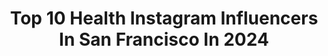---
title: Top 10 Health Instagram Influencers In San Francisco In 2024
description: >-
  Find top health Instagram influencers in San Francisco in 2024. Most popular hashtags: #health #sanfrancisco #fit.
platform: Instagram
hits: 74
text_top: Analyze the best Instagram influencers on inBeat.
text_bottom: Our platform holds 74 Instagram influencers like this in San Francisco, United States for you to pitch.
profiles:
  - username: "escobar415"
    fullname: >-
      ESCOBAR BOXING
    bio: >-
      Boxing coach!!!!! JAIRO ESCOBAR 🧩💙 San Francisco, Bay Area El Salvador Email: coachjairo@gmail.com YouTube: coach jairo
    location: "United States"
    followers: 80247
    engagement: 415
    commentsToLikes: 0.016797
    id: ck0ub8g4odz7c0i192z9en6rf
    verified: false
    hashtags: "#padwork, #boxingfanatik, #health, #sanfrancisco"
  - username: "shinju_auclair"
    fullname: >-
      Shinju Auclair
    bio: >-
      san francisco, ca
    location: "United States"
    followers: 40992
    engagement: 534
    commentsToLikes: 0.024071
    id: ckf5ua4j0k4xw0j232aqdthsl
    verified: false
    hashtags: "#mitts, #boxingfanatik, #dedication, #motivation"
  - username: "livewithsyd"
    fullname: >-
      sydney bricklin
    bio: >-
      realistic health & wellness 📍san francisco
    location: "United States"
    followers: 4247
    engagement: 670
    commentsToLikes: 0.308912
    id: ck6uax9r367gj0j716yuomv3w
    verified: false
    hashtags: "#workfromhome, #nofoodwaste, #datenight, #healthyhabit"
  - username: "jonprice11"
    fullname: >-
      𝐉𝐨𝐧𝐧𝐲 𝐏𝐫𝐢𝐜𝐞
    bio: >-
      👨🏼‍💼| 𝐄𝐧𝐠𝐢𝐧𝐞𝐞𝐫𝐢𝐧𝐠 𝐋𝐃𝐏 𝐛𝐲 𝐝𝐚𝐲 📚| 𝐂𝐨𝐫𝐧𝐞𝐥𝐥 𝐌𝐄𝐧𝐠 𝐬𝐭𝐮𝐝𝐞𝐧𝐭 𝐛𝐲 𝐧𝐢𝐠𝐡𝐭 🍷| 𝐓𝐡𝐞 𝐖𝐢𝐧𝐞 𝐆𝐮𝐲 - 𝐖𝐒𝐄𝐓 𝐥𝐯𝐥 𝟏 𝐂𝐞𝐫𝐭𝐢𝐟𝐢𝐞𝐝 📍| 𝐒𝐚𝐧 𝐅𝐫𝐚𝐧𝐜𝐢𝐬𝐜𝐨 𝐁𝐚𝐲 𝐀𝐫𝐞𝐚, 𝐂𝐀
    location: "United States"
    followers: 53173
    engagement: 708
    commentsToLikes: 0.035453
    id: ckaoxh788d8u30i78650r559g
    verified: false
    hashtags: "#adventure, #traveladventures, #instatravelling, #travelphotography"
  - username: "feastingjess"
    fullname: >-
      jess ⋆ bay area foodie
    bio: >-
      san francisco ♡ social media manager ⋆ content creator ♡ 5 year yelp elite ♡ dm or feastingjess@gmail.com
    location: "United States"
    followers: 7634
    engagement: 5717
    commentsToLikes: 0.013153
    id: cl78lpmllq19r0i23co52tost
    verified: false
    hashtags: "#foodie, #bestfoodsf, #foodies, #singapore"
  - username: "mashafastov"
    fullname: >-
      Maria Fastov
    bio: >-
      Health and wellness Registered Nurse, BSN Nutrition, lifestyle San Francisco Bay Area
    location: "United States"
    followers: 12695
    engagement: 556
    commentsToLikes: 0.095281
    id: ck9wfxkulqyew0j78wgpgnlhp
    verified: false
    hashtags: "#healthylifestyle, #organicliving, #nutrition, #nutritionmatters"
  - username: "annaaelizabeth"
    fullname: >-
      ANNA ELIZABETH
    bio: >-
      photography & branding studio for the dreamers based in san francisco / los angeles ⤹ inquire here
    location: "United States"
    followers: 12313
    engagement: 686
    commentsToLikes: 0.069448
    id: ck0vztefvat8f0i19iryerz5h
    verified: false
    hashtags: "#health"
  - username: "welton.lewis"
    fullname: >-
      Welton
    bio: >-
      Actor|Model|Entertainer 📍San Francisco
    location: "United States"
    followers: 34948
    engagement: 227
    commentsToLikes: 0.013875
    id: ck0w4olfnzma00i19t74kg2wy
    verified: false
    hashtags: "#bodybuilder, #model, #malemodel, #actor"
  - username: "louismontano"
    fullname: >-
      Louis A. Montaño
    bio: >-
      Youtuber #Family | #Health | #Food | #Fun I like drones too @bayaerialproductions 📍San Francisco Bay Area 👇🏽Subscribe To My Channel👇🏽
    location: "United States"
    followers: 17264
    engagement: 156
    commentsToLikes: 0.070707
    id: ckf5uj5mjl4zi0j233ym4yzwl
    verified: false
    hashtags: "#time2run, #running, #runner, #runhappy"
  - username: "shahidforchange"
    fullname: >-
      Shahid Buttar for Congress
    bio: >-
      Post-colonial constitutional lawyer ⚖️ DJ/MC/Poet 🎤 immigrant ✊🏾 Won >80,000 votes in 2020 to replace Nancy Pelosi as San Francisco’s Rep in the House
    location: "United States"
    followers: 42301
    engagement: 383
    commentsToLikes: 0.022025
    id: ck6u8nrtcsnc50j71spk76za7
    verified: false
    hashtags: "#vs, #fire, #climatechange, #politics"
---